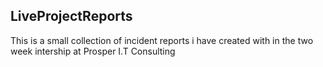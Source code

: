 ## LiveProjectReports
This is a small collection of incident reports i have created with in the two week intership at Prosper I.T Consulting
